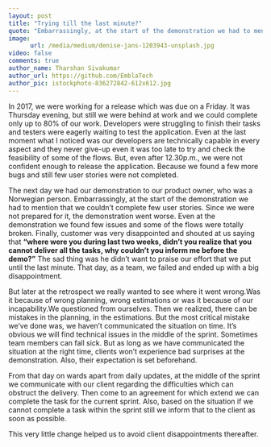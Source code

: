 ```yaml
---
layout: post
title: "Trying till the last minute?"
quote: "Embarrassingly, at the start of the demonstration we had to mention that we couldn’t complete few user stories. Since we were not prepared for it, the demonstration went worse."
image:
      url: /media/medium/denise-jans-1203943-unsplash.jpg
video: false
comments: true
author_name: Tharshan Sivakumar
author_url: https://github.com/EmblaTech
author_pic: istockphoto-836272842-612x612.jpg
---
```


<style type="text/css"> #post-info { background-color: rgba(0,0,0,.5); padding: 10px; } </style>


In 2017, we were working for a release which was due on a Friday. It was Thursday evening, but still we were behind at work and we could complete only up to 80% of our work. Developers were struggling to finish their tasks and testers were eagerly waiting to test the application. Even at the last moment what I noticed was our developers are technically capable in every aspect and they never give-up even it was too late to try and check the feasibility of some of the flows. But, even after 12.30p.m., we were not confident enough to release the application. Because we found a few more bugs and still few user stories were not completed.

The next day we had our demonstration to our product owner, who was a Norwegian person. Embarrassingly, at the start of the demonstration we had to mention that we couldn’t complete few user stories. Since we were not prepared for it, the demonstration went worse. Even at the demonstration we found few issues and some of the flows were totally broken. Finally, customer was very disappointed and shouted at us saying that **“where were you during last two weeks, didn’t you realize that you cannot deliver all the tasks, why couldn’t you inform me before the demo?”** The sad thing was he didn’t want to praise our effort that we put until the last minute. That day, as a team, we failed and ended up with a big disappointment.

But later at the retrospect we really wanted to see where it went wrong.Was it because of wrong planning, wrong estimations or was it because of our incapability.We questioned from ourselves. Then we realized, there can be mistakes in the planning, in the estimations. But the most critical mistake we’ve done was, we haven’t communicated the situation on time. It’s obvious we will find technical issues in the middle of the sprint. Sometimes team members can fall sick. But as long as we have communicated the situation at the right time, clients won’t experience bad surprises at the demonstration. Also, their expectation is set beforehand.

From that day on wards apart from daily updates, at the middle of the sprint we communicate with our client regarding the difficulties which can obstruct the delivery. Then come to an agreement for which extend we can complete the task for the current sprint. Also, based on the situation if we cannot complete a task within the sprint still we inform that to the client as soon as possible.

This very little change helped us to avoid client disappointments thereafter.
